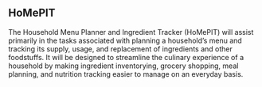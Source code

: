 ## HoMePIT

The Household Menu Planner and Ingredient Tracker (HoMePIT) will assist primarily in the tasks associated with planning a household’s menu and tracking its supply, usage, and replacement of ingredients and other foodstuffs. It will be designed to streamline the culinary experience of a household by making ingredient inventorying, grocery shopping, meal planning, and nutrition tracking easier to manage on an everyday basis.